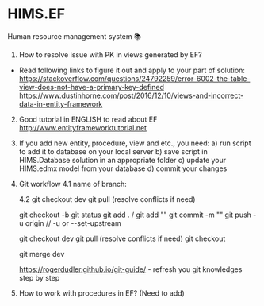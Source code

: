 # HIMS.EF 
Human resource management system  :books:

1) How to resolve issue with PK in views generated by EF? 
- Read following links to figure it out and apply to your part of solution:
https://stackoverflow.com/questions/24792259/error-6002-the-table-view-does-not-have-a-primary-key-defined
https://www.dustinhorne.com/post/2016/12/10/views-and-incorrect-data-in-entity-framework

2) Good tutorial in ENGLISH to read about EF
http://www.entityframeworktutorial.net

3) If you add new entity, procedure, view and etc., you need:
	a) run script to add it to database on your local server
	b) save script in HIMS.Database solution in an appropriate folder
	c) update your HIMS.edmx model from your database
	d) commit your changes

4) Git workflow
	4.1 name of branch: <your-name><feature>

	4.2
	git checkout dev
	git pull (resolve conflicts if need)
	
	git checkout -b <your-branch-name>
	git status
	git add . / git add "<name-of-file>"
	git commit -m "<your-commit>"
	git push -u origin <your-branch-name>  // -u or --set-upstream
	
	git checkout dev
	git pull (resolve conflicts if need)
	git checkout <your-branch>
	
	git merge <your-branch> dev
	
	https://rogerdudler.github.io/git-guide/ - refresh you git knowledges step by step

5) How to work with procedures in EF? (Need to add)
